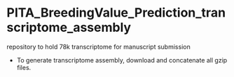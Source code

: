 # PITA_BreedingValue_Prediction_transcriptome_assembly
repository to hold 78k transcriptome for manuscript submission


* To generate transcriptome assembly, download and concatenate all gzip files.

